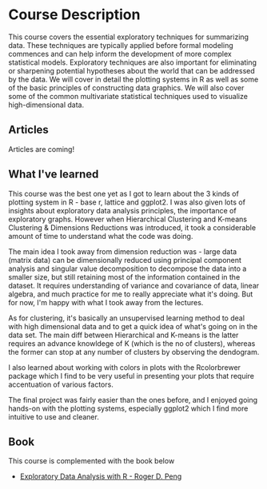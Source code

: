 # Course Description
This course covers the essential exploratory techniques for summarizing data. These techniques are typically applied before formal modeling commences and can help inform the development of more complex statistical models. Exploratory techniques are also important for eliminating or sharpening potential hypotheses about the world that can be addressed by the data. We will cover in detail the plotting systems in R as well as some of the basic principles of constructing data graphics. We will also cover some of the common multivariate statistical techniques used to visualize high-dimensional data.


## Articles 

Articles are coming!

## What I've learned
This course was the best one yet as I got to learn about the 3 kinds of plotting system in R - base r, lattice and ggplot2. I was also given lots of insights about exploratory data analysis principles, the importance of exploratory graphs. However when Hierarchical Clustering and K-means Clustering & Dimensions Reductions was introduced, it took a considerable amount of time to understand what the code was doing. 

The main idea I took away from dimension reduction was - large data (matrix data) can be dimensionally reduced using principal component analysis and singular value decomposition to decompose the data into a smaller size, but still retaining most of the information contained in the dataset. It requires understanding of variance and covariance of data, linear algebra, and much practice for me to really appreciate what it's doing. But for now, I'm happy with what I took away from the lectures.

As for clustering, it's basically an unsupervised learning method to deal with high dimensional data and to get a quick idea of what's going on in the data set. The main diff between Hierarchical and K-means is the latter requires an advance knowldege of K (which is the no of clusters), whereas the former can stop at any number of clusters by observing the dendogram.

I also learned about working with colors in plots with the Rcolorbrewer package which I find to be very useful in presenting your plots that require accentuation of various factors.

The final project was fairly easier than the ones before, and I enjoyed going hands-on with the plotting systems, especially ggplot2 which I find more intuitive to use and cleaner.

## Book
This course is complemented with the book below

* [Exploratory Data Analysis with R - Roger D. Peng](https://bookdown.org/rdpeng/exdata/)
